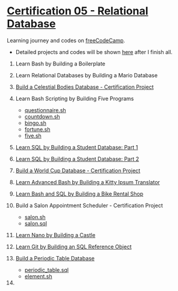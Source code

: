 # [Certification 05 - Relational Database](https://www.freecodecamp.org/certification/WHan7naHW/relational-database-v8)

Learning journey and codes on [freeCodeCamp](https://www.freecodecamp.org/learn/relational-database/).

* Detailed projects and codes will be shown [here](https://github.com/WHan7naHW/FreeCodeCamp/tree/main/Certificate05) after I finish all.

1. Learn Bash by Building a Boilerplate

2. Learn Relational Databases by Building a Mario Database

3. [Build a Celestial Bodies Database - Certification Project](CertificationProjects/universe.sql)

4. Learn Bash Scripting by Building Five Programs
   - [questionnaire.sh](questionnaire.sh)
   - [countdown.sh](countdown.sh)
   - [bingo.sh](bingo.sh)
   - [fortune.sh](fortune.sh)
   - [five.sh](five.sh)

5. [Learn SQL by Building a Student Database: Part 1](students.sql)

6. [Learn SQL by Building a Student Database: Part 2](student_info.sh)

7. [Build a World Cup Database - Certification Project](WorldCup)

8. [Learn Advanced Bash by Building a Kitty Ipsum Translator](https://github.com/freeCodeCamp/learn-advanced-bash-by-building-a-kitty-ipsum-translator)

9. [Learn Bash and SQL by Building a Bike Rental Shop](bike-shop.sh)

10. Build a Salon Appointment Scheduler - Certification Project
      - [salon.sh](CertificationProjects/salon.sh)
      - [salon.sql](CertificationProjects/salon.sql)

11. [Learn Nano by Building a Castle](https://github.com/freeCodeCamp/learn-nano-by-building-a-castle)

12. [Learn Git by Building an SQL Reference Object](https://github.com/freeCodeCamp/learn-git-by-building-an-sql-reference-object/tree/main)

13. [Build a Periodic Table Database](https://github.com/freeCodeCamp/learn-periodic-table-database)
      - [periodic_table.sql](CertificationProjects/periodic_table.sql)
      - [element.sh](CertificationProjects/element.sh)

14. 
